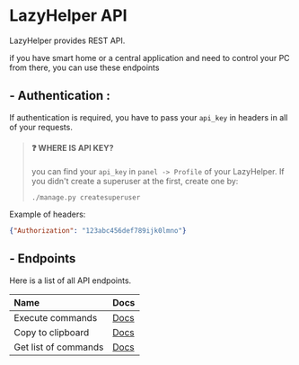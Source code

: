 # LazyHelper API

LazyHelper provides REST API. 

if you have smart home or a central application and need to control your PC from there, you can use these endpoints

## - Authentication :
If authentication is required, you have to pass your `api_key` in headers in all of your requests.

> #### ❓ WHERE IS API KEY?
> 
>you can find your `api_key` in `panel -> Profile` of your LazyHelper.
> If you didn't create a superuser at the first, create one by:
>```shell
> ./manage.py createsuperuser
> ```


Example of headers:
```json
{"Authorization": "123abc456def789ijk0lmno"}
```

## - Endpoints
Here is a list of all API endpoints.

| Name                 | Docs                              |
|:---------------------|:----------------------------------|
| Execute commands     | [Docs](endpoints/execute.md)      |
| Copy to clipboard    | [Docs](endpoints/cp-clipboard.md) |
| Get list of commands | [Docs](endpoints/commands.md)     |
